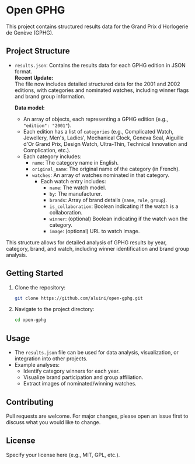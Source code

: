 # Open GPHG

This project contains structured results data for the Grand Prix d'Horlogerie de Genève (GPHG).

## Project Structure

- `results.json`: Contains the results data for each GPHG edition in JSON format.  
  **Recent Update:**  
  The file now includes detailed structured data for the 2001 and 2002 editions, with categories and nominated watches, including winner flags and brand group information.

  **Data model:**
  - An array of objects, each representing a GPHG edition (e.g., `"edition": "2001"`).
  - Each edition has a list of `categories` (e.g., Complicated Watch, Jewellery, Men's, Ladies', Mechanical Clock, Geneva Seal, Aiguille d'Or Grand Prix, Design Watch, Ultra-Thin, Technical Innovation and Complication, etc.).
  - Each category includes:
    - `name`: The category name in English.
    - `original_name`: The original name of the category (in French).
    - `watches`: An array of watches nominated in that category.
      - Each watch entry includes:
        - `name`: The watch model.
        - `by`: The manufacturer.
        - `brands`: Array of brand details (`name`, `role`, `group`).
        - `is_collaboration`: Boolean indicating if the watch is a collaboration.
        - `winner`: (optional) Boolean indicating if the watch won the category.
        - `image`: (optional) URL to watch image.

This structure allows for detailed analysis of GPHG results by year, category, brand, and watch, including winner identification and brand group analysis.

## Getting Started

1. Clone the repository:
    ```zsh
    git clone https://github.com/aluini/open-gphg.git
    ```
2. Navigate to the project directory:
    ```zsh
    cd open-gphg
    ```

## Usage

- The `results.json` file can be used for data analysis, visualization, or integration into other projects.
- Example analyses:
  - Identify category winners for each year.
  - Visualize brand participation and group affiliation.
  - Extract images of nominated/winning watches.

## Contributing

Pull requests are welcome. For major changes, please open an issue first to discuss what you would like to change.

## License

Specify your license here (e.g., MIT, GPL, etc.).
